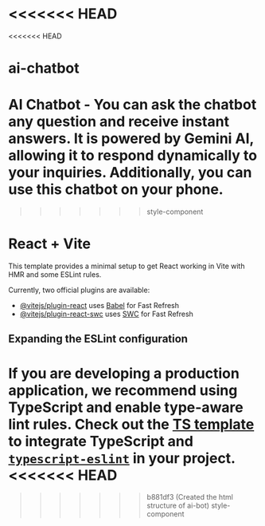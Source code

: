 <<<<<<< HEAD
=======
<<<<<<< HEAD
# ai-chatbot
AI Chatbot - You can ask the chatbot any question and receive instant answers. It is powered by Gemini AI, allowing it to respond dynamically to your inquiries. Additionally, you can use this chatbot on your phone.
=======
>>>>>>> style-component
# React + Vite

This template provides a minimal setup to get React working in Vite with HMR and some ESLint rules.

Currently, two official plugins are available:

- [@vitejs/plugin-react](https://github.com/vitejs/vite-plugin-react/blob/main/packages/plugin-react/README.md) uses [Babel](https://babeljs.io/) for Fast Refresh
- [@vitejs/plugin-react-swc](https://github.com/vitejs/vite-plugin-react-swc) uses [SWC](https://swc.rs/) for Fast Refresh

## Expanding the ESLint configuration

If you are developing a production application, we recommend using TypeScript and enable type-aware lint rules. Check out the [TS template](https://github.com/vitejs/vite/tree/main/packages/create-vite/template-react-ts) to integrate TypeScript and [`typescript-eslint`](https://typescript-eslint.io) in your project.
<<<<<<< HEAD
=======
>>>>>>> b881df3 (Created the html structure of ai-bot)
>>>>>>> style-component
